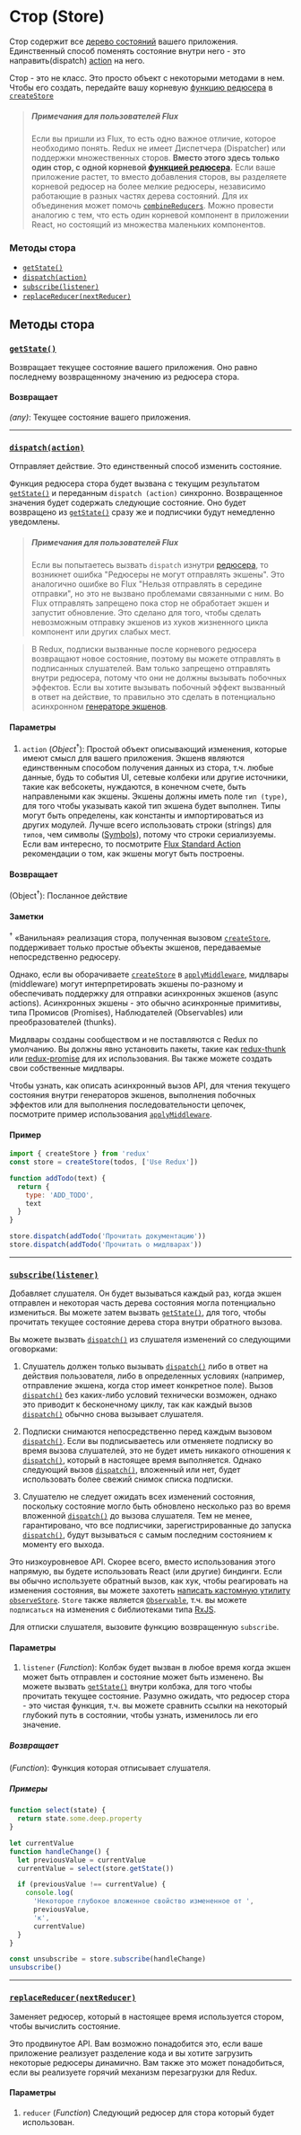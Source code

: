 # Стор (Store)

Стор содержит все [дерево состояний](../Glossary.md#state) вашего приложения.
Единственный способ поменять состояние внутри него - это направить(dispatch) [action](../Glossary.md#action) на него.

Стор - это не класс. Это просто объект с некоторыми методами в нем.
Чтобы его создать, передайте вашу корневую [функцию редюсера](../Glossary.md#reducer) в [`createStore`](createStore.md)

>##### Примечания для пользователей Flux
>Если вы пришли из Flux, то есть одно важное отличие, которое необходимо понять. Redux не имеет Диспетчера (Dispatcher) или поддержки множественных сторов. **Вместо этого здесь только один стор, с одной корневой [функцией редюсера](../Glossary.md#reducer).** Если ваше приложение растет, то вместо добавления сторов, вы разделяете корневой редюсер на более мелкие редюсеры, независимо работающие в разных частях дерева состояний. Для их объединения может помочь [`combineReducers`](combineReducers.md). Можно провести аналогию с тем, что есть один корневой компонент в приложении React, но состоящий из множества маленьких компонентов.

### Методы стора

- [`getState()`](#getState)
- [`dispatch(action)`](#dispatch)
- [`subscribe(listener)`](#subscribe)
- [`replaceReducer(nextReducer)`](#replaceReducer)

## Методы стора

### <a id='getState'></a>[`getState()`](#getState)

Возвращает текущее состояние вашего приложения.
Оно равно последнему возвращенному значению из редюсера стора.

#### Возвращает

*(any)*: Текущее состояние вашего приложения.

<hr>

### <a id='dispatch'></a>[`dispatch(action)`](#dispatch)

Отправляет действие. Это единственный способ изменить состояние.

Функция редюсера стора будет вызвана с текущим результатом [`getState()`](#getState) и переданным `dispatch (action)` синхронно. Возвращенное значения будет содержать следующие состояние. Оно будет возвращено из [`getState()`](#getState) сразу же и подписчики будут немедленно уведомлены.

>##### Примечания для пользователей Flux
>Если вы попытаетесь вызвать `dispatch` изнутри [редюсера](../Glossary.md#reducer), то возникнет ошибка "Редюсеры не могут отправлять экшены". Это аналогично ошибке во Flux "Нельзя отправлять в середине отправки", но это не вызвано проблемами связанными с ним. Во Flux отправлять запрещено пока стор не обработает экшен и запустит обновление. Это сделано для того, чтобы сделать невозможным отправку экшенов из хуков жизненного цикла компонент или других слабых мест.

>В Redux, подписки вызванные после корневого редюсера возвращают новое состояние, поэтому вы можете отправлять в подписанных слушателей. Вам только запрещено отправлять внутри редюсера, потому что они не должны вызывать побочных эффектов. Если вы хотите вызывать побочный эффект вызванный в ответ на действие, то правильно это сделать в потенциально асинхронном [генераторе экшенов](../Glossary.md#action-creator).

#### Параметры
1. `action` (*Object*<sup>†</sup>): Простой объект описывающий изменения, которые имеют смысл для вашего приложения. Экшенв являются единственным способом получения данных из стора, т.ч. любые данные, будь то события UI, сетевые колбеки или другие источники, такие как вебсокеты, нуждаются, в конечном счете, быть направлеными как экшены. Экшены должны иметь поле `тип (type)`, для того чтобы указывать какой тип экшена будет выполнен. Типы могут быть определены, как константы и импортироваться из других модулей. Лучше всего использовать строки (strings) для `типов`, чем символы ([Symbols](https://developer.mozilla.org/en/docs/Web/JavaScript/Reference/Global_Objects/Symbol)), потому что строки сериализуемы. Если вам интересно, то посмотрите [Flux Standard Action](https://github.com/acdlite/flux-standard-action) рекомендации о том, как экшены могут быть построены.

#### Возвращает

(Object<sup>†</sup>): Посланное действие

#### Заметки

<sup>†</sup> «Ванильная» реализация стора, полученная вызовом [`createStore`](createStore.md), поддерживает только простые объекты экшенов, передаваемые непосредственно редюсеру.

Однако, если вы оборачиваете [`createStore`](createStore.md) в [`applyMiddleware`](applyMiddleware.md), мидлвары (middleware) могут интерпретировать экшены по-разному и обеспечивать поддержку для отправки асинхронных экшенов (async actions). Асинхронных экшены - это обычно асинхронные примитивы, типа Промисов (Promises), Наблюдателей (Observables) или преобразователей (thunks).

Mидлвары созданы сообществом и не поставляются с Redux по умолчанию. Вы должны явно установить пакеты, такие как [redux-thunk](https://github.com/gaearon/redux-thunk) или [redux-promise](https://github.com/acdlite/redux-promise) для их использования. Вы также можете создать свои собственные мидлвары. 

Чтобы узнать, как описать асинхронный вызов API, для чтения текущего состояния внутри генераторов экшенов, выполнения побочных эффектов или для выполнения последовательности цепочек, посмотрите пример использования [`applyMiddleware`](applyMiddleware.md).

#### Пример

```js
import { createStore } from 'redux'
const store = createStore(todos, ['Use Redux'])

function addTodo(text) {
  return {
    type: 'ADD_TODO',
    text
  }
}

store.dispatch(addTodo('Прочитать документацию'))
store.dispatch(addTodo('Прочитать о мидлварах'))
```

<hr>

### <a id='subscribe'></a>[`subscribe(listener)`](#subscribe)

Добавляет слушателя. Он будет вызываться каждый раз, когда экшен отправлен и некоторая часть дерева состояния могла потенциально измениться. Вы можете затем вызвать [`getState()`](#getState), для того, чтобы прочитать текущее состояние дерева стора внутри обратного вызова.

Вы можете вызвать [`dispatch()`](#dispatch) из слушателя изменений со следующими оговорками:

1. Слушатель должен только вызывать [`dispatch()`](#dispatch) либо в ответ на действия пользователя, либо в определенных условиях (например, отправление экшена, когда стор имеет конкретное поле). Вызов [`dispatch()`](#dispatch) без каких-либо условий технически возможен, однако это приводит к бесконечному циклу, так как каждый вызов [`dispatch()`](#dispatch) обычно снова вызывает слушателя.

2. Подписки снимаются непосредственно перед каждым вызовом [`dispatch()`](#dispatch). Если вы подписываетесь или отменяете подписку во время вызова слушателей, это не будет иметь никакого отношения к [`dispatch()`](#dispatch), который в настоящее время выполняется. Однако следующий вызов [`dispatch()`](#dispatch), вложенный или нет, будет использовать более свежий снимок списка подписки.

3. Слушателю не следует ожидать всех изменений состояния, поскольку состояние могло быть обновлено несколько раз во время вложенной [`dispatch()`](#dispatch) до вызова слушателя. Тем не менее, гарантировано, что все подписчики, зарегистрированные до запуска [`dispatch()`](#dispatch), будут вызываться с самым последним состоянием к моменту его выхода.

Это низкоуровневое API. Скорее всего, вместо использования этого напрямую, вы будете использовать React (или другие) биндинги. Если вы обычно используете обратный вызов, как хук, чтобы реагировать на изменения состояния, вы можете захотеть [написать кастомную утилиту `observeStore`](https://github.com/reactjs/redux/issues/303#issuecomment-125184409). `Store` также является [`Observable`](https://github.com/zenparsing/es-observable), т.ч. вы можете `подписаться` на изменения с библиотеками типа [RxJS](https://github.com/ReactiveX/RxJS). 


Для отписки слушателя, вызовите функцию возвращенную `subscribe`.

#### Параметры 

1. `listener` (*Function*): Колбэк будет вызван в любое время когда экшен может быть отправлен и состояние может быть изменено. Вы можете вызвать [`getState()`](#getState) внутри колбэка, для того чтобы прочитать текущее состояние. Разумно ожидать, что редюсер стора - это  чистая функция, т.ч. вы можете сравнить ссылки на некоторый глубокий путь в состоянии, чтобы узнать, изменилось ли его значение.

##### Возвращает

(*Function*): Функция которая отписывает слушателя.

##### Примеры

```js
function select(state) {
  return state.some.deep.property
}

let currentValue
function handleChange() {
  let previousValue = currentValue
  currentValue = select(store.getState())

  if (previousValue !== currentValue) {
    console.log(
      'Некоторое глубокое вложенное свойство измененное от ',
      previousValue,
      'к',
      currentValue)
  }
}

const unsubscribe = store.subscribe(handleChange)
unsubscribe()
```

<hr>

### <a id='replaceReducer'></a>[`replaceReducer(nextReducer)`](#replaceReducer)

Заменяет редюсер, который в настоящее время используется стором, чтобы вычислить состояние.

Это продвинутое API. Вам возможно понадобится это, если ваше приложение реализует разделение кода и вы хотите загрузить некоторые редюсеры динамично. Вам также это может понадобиться, если вы реализуете горячий механизм перезагрузки для Redux.

#### Параметры

1. `reducer` (*Function*) Следующий редюсер для стора который будет использован.
